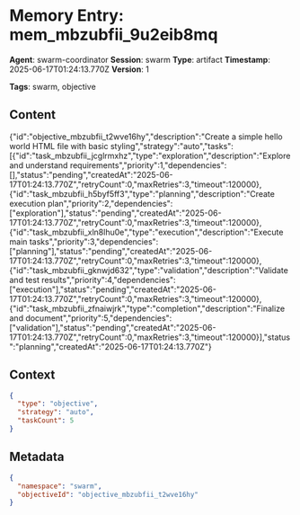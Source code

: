 # Memory Entry: mem_mbzubfii_9u2eib8mq

**Agent**: swarm-coordinator
**Session**: swarm
**Type**: artifact
**Timestamp**: 2025-06-17T01:24:13.770Z
**Version**: 1

**Tags**: swarm, objective

## Content

{"id":"objective_mbzubfii_t2wve16hy","description":"Create a simple hello world HTML file with basic styling","strategy":"auto","tasks":[{"id":"task_mbzubfii_jcglrmxhz","type":"exploration","description":"Explore and understand requirements","priority":1,"dependencies":[],"status":"pending","createdAt":"2025-06-17T01:24:13.770Z","retryCount":0,"maxRetries":3,"timeout":120000},{"id":"task_mbzubfii_h5byf5ff3","type":"planning","description":"Create execution plan","priority":2,"dependencies":["exploration"],"status":"pending","createdAt":"2025-06-17T01:24:13.770Z","retryCount":0,"maxRetries":3,"timeout":120000},{"id":"task_mbzubfii_xln8lhu0e","type":"execution","description":"Execute main tasks","priority":3,"dependencies":["planning"],"status":"pending","createdAt":"2025-06-17T01:24:13.770Z","retryCount":0,"maxRetries":3,"timeout":120000},{"id":"task_mbzubfii_gknwjd632","type":"validation","description":"Validate and test results","priority":4,"dependencies":["execution"],"status":"pending","createdAt":"2025-06-17T01:24:13.770Z","retryCount":0,"maxRetries":3,"timeout":120000},{"id":"task_mbzubfii_zfnaiwjrk","type":"completion","description":"Finalize and document","priority":5,"dependencies":["validation"],"status":"pending","createdAt":"2025-06-17T01:24:13.770Z","retryCount":0,"maxRetries":3,"timeout":120000}],"status":"planning","createdAt":"2025-06-17T01:24:13.770Z"}

## Context

```json
{
  "type": "objective",
  "strategy": "auto",
  "taskCount": 5
}
```

## Metadata

```json
{
  "namespace": "swarm",
  "objectiveId": "objective_mbzubfii_t2wve16hy"
}
```
